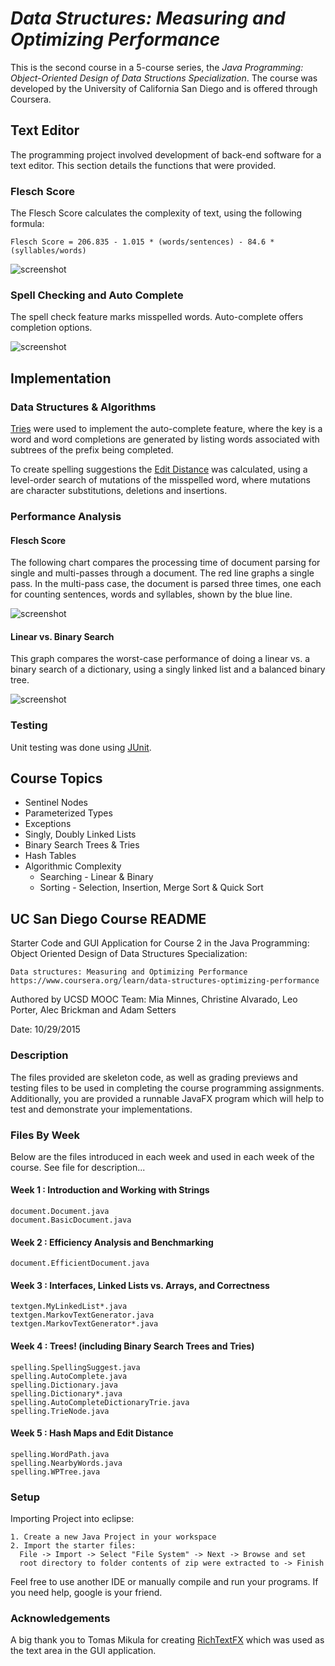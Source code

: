 # <i>Data Structures: Measuring and Optimizing Performance</i>
This is the second course in a 5-course series, the <i>Java Programming: Object-Oriented Design of Data Structions 
Specialization</i>.  The course was developed by the University of California San Diego and is offered through Coursera.

## Text Editor
The programming project involved development of back-end software for a text editor.  This section details the functions that were provided.

### Flesch Score
The Flesch Score calculates the complexity of text, using the following formula:

	Flesch Score = 206.835 - 1.015 * (words/sentences) - 84.6 * (syllables/words)

![screenshot](fleschscore.png)

### Spell Checking and Auto Complete
The spell check feature marks misspelled words.  Auto-complete offers completion options.

![screenshot](autocomplete.png)

## Implementation
### Data Structures & Algorithms
[Tries](https://en.wikipedia.org/wiki/Trie) were used to implement the auto-complete feature, where the key is a word and word completions are generated by listing words associated with subtrees of the prefix being completed.

To create spelling suggestions the [Edit Distance](https://en.wikipedia.org/wiki/Edit_distance) was calculated, using a level-order search of mutations of the misspelled word, where mutations are character substitutions, deletions and insertions.

### Performance Analysis
#### Flesch Score
The following chart compares the processing time of document parsing for single and multi-passes through a document. The red line graphs a single pass.  In the multi-pass case, the document is parsed three times, one each for counting sentences, words and syllables, shown by the blue line.

![screenshot](documentparsing.png)

#### Linear vs. Binary Search
This graph compares the worst-case performance of doing a linear vs. a binary search of a dictionary, using a singly linked list and a balanced binary tree.

![screenshot](dictionary.png)

### Testing
Unit testing was done using [JUnit](http://junit.org).

## Course Topics
* Sentinel Nodes
* Parameterized Types
* Exceptions
* Singly, Doubly Linked Lists
* Binary Search Trees & Tries
* Hash Tables
* Algorithmic Complexity
	* Searching - Linear & Binary
	* Sorting - Selection, Insertion, Merge Sort & Quick Sort

## UC San Diego Course README
Starter Code and GUI Application for Course 2 in the
Java Programming: Object Oriented Design of Data Structures Specialization:

	Data structures: Measuring and Optimizing Performance
	https://www.coursera.org/learn/data-structures-optimizing-performance

Authored by UCSD MOOC Team:
Mia Minnes, Christine Alvarado, Leo Porter, Alec Brickman
and Adam Setters

Date: 10/29/2015

### Description
The files provided are skeleton code, as well as grading previews and 
testing files to be used in completing the course programming 
assignments. Additionally, you are provided a runnable JavaFX program 
which will help to test and demonstrate your implementations.

### Files By Week
Below are the files introduced in each week and used in each week
of the course. See file for description...

#### Week 1 : Introduction and Working with Strings
	document.Document.java
	document.BasicDocument.java

#### Week 2 : Efficiency Analysis and Benchmarking
	document.EfficientDocument.java

#### Week 3 : Interfaces, Linked Lists vs. Arrays, and Correctness
	textgen.MyLinkedList*.java
	textgen.MarkovTextGenerator.java
	textgen.MarkovTextGenerator*.java

#### Week 4 : Trees! (including Binary Search Trees and Tries)
	spelling.SpellingSuggest.java
	spelling.AutoComplete.java
	spelling.Dictionary.java
	spelling.Dictionary*.java
	spelling.AutoCompleteDictionaryTrie.java
	spelling.TrieNode.java

#### Week 5 : Hash Maps and Edit Distance
	spelling.WordPath.java
	spelling.NearbyWords.java
	spelling.WPTree.java

### Setup

Importing Project into eclipse:

	1. Create a new Java Project in your workspace
	2. Import the starter files:
	  File -> Import -> Select "File System" -> Next -> Browse and set 
	  root directory to folder contents of zip were extracted to -> Finish

Feel free to use another IDE or manually compile and run your programs.
If you need help, google is your friend.

### Acknowledgements
A big thank you to Tomas Mikula for creating [RichTextFX](https://github.com/TomasMikula/RichTextFX)
which was used as the text area in the GUI application.

